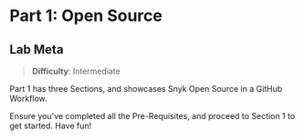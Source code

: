 # Part 1: Open Source

## Lab Meta <a href="#lab-meta" id="lab-meta"></a>

> **Difficulty**: Intermediate

Part 1 has three Sections, and showcases Snyk Open Source in a GitHub Workflow.

Ensure you've completed all the Pre-Requisites, and proceed to Section 1 to get started. Have fun!
